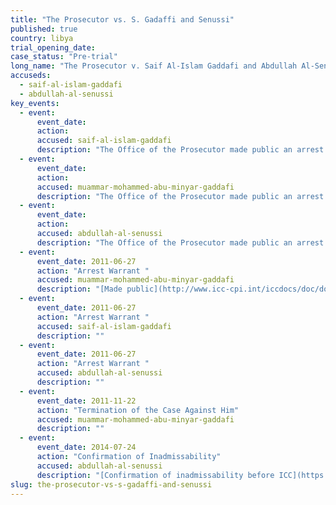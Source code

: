 ```yaml
---
title: "The Prosecutor vs. S. Gadaffi and Senussi"
published: true
country: libya
trial_opening_date:
case_status: "Pre-trial"
long_name: "The Prosecutor v. Saif Al-Islam Gaddafi and Abdullah Al-Senussi"
accuseds:
  - saif-al-islam-gaddafi
  - abdullah-al-senussi
key_events:
  - event:
      event_date:
      action:
      accused: saif-al-islam-gaddafi
      description: "The Office of the Prosecutor made public an arrest warrant for Gaddafi on 27 June 2011. Accused is in the custody of a rebel militia in Libya."
  - event:
      event_date:
      action:
      accused: muammar-mohammed-abu-minyar-gaddafi
      description: "The Office of the Prosecutor made public an arrest warrant for Gaddafi on June 27, 2011. The case against him was terminated on November 22, 2011 following his death."
  - event:
      event_date:
      action:
      accused: abdullah-al-senussi
      description: "The Office of the Prosecutor made public an arrest warrant for Al-Senussi on June 27, 2011. On July 24, 2014 the Appeals Chamber [confirmed](https://www.icc-cpi.int/en_menus/icc/press%20and%20media/press%20releases/Pages/pr1034.aspx) Pre-Trial Chamber Iâ€™s decision declaring the case against him inadmissible before the ICC."
  - event:
      event_date: 2011-06-27
      action: "Arrest Warrant "
      accused: muammar-mohammed-abu-minyar-gaddafi
      description: "[Made public](http://www.icc-cpi.int/iccdocs/doc/doc1099321.pdf)"
  - event:
      event_date: 2011-06-27
      action: "Arrest Warrant "
      accused: saif-al-islam-gaddafi
      description: ""
  - event:
      event_date: 2011-06-27
      action: "Arrest Warrant "
      accused: abdullah-al-senussi
      description: ""
  - event:
      event_date: 2011-11-22
      action: "Termination of the Case Against Him"
      accused: muammar-mohammed-abu-minyar-gaddafi
      description: ""
  - event:
      event_date: 2014-07-24
      action: "Confirmation of Inadmissability"
      accused: abdullah-al-senussi
      description: "[Confirmation of inadmissability before ICC](https://www.icc-cpi.int/en_menus/icc/press%20and%20media/press%20releases/Pages/pr1034.aspx)"
slug: the-prosecutor-vs-s-gadaffi-and-senussi
---
```


